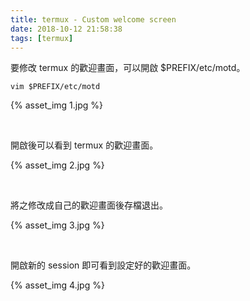 ```yaml
---
title: termux - Custom welcome screen
date: 2018-10-12 21:58:38
tags: [termux]
---
```


要修改 termux 的歡迎畫面，可以開啟 $PREFIX/etc/motd。  

<!-- more -->

    vim $PREFIX/etc/motd

{% asset_img 1.jpg %}

</br>


開啟後可以看到 termux 的歡迎畫面。  

{% asset_img 2.jpg %}

</br>


將之修改成自己的歡迎畫面後存檔退出。  

{% asset_img 3.jpg %}

</br>


開啟新的 session 即可看到設定好的歡迎畫面。  

{% asset_img 4.jpg %}
